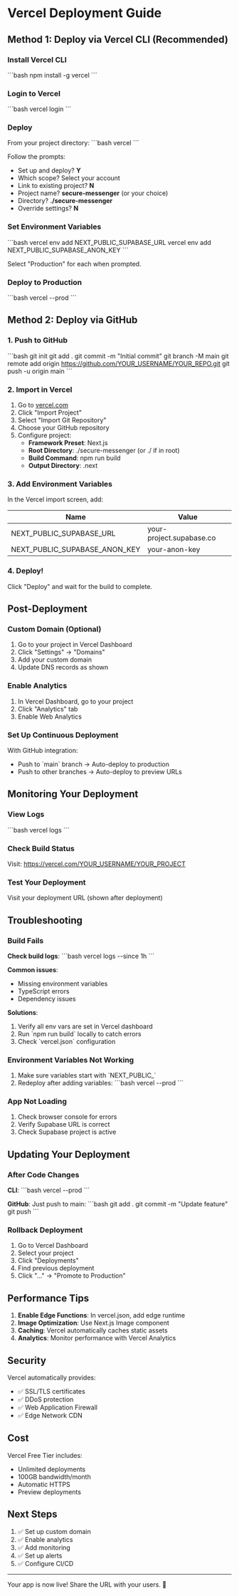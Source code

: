 # Vercel Deployment Guide

## Method 1: Deploy via Vercel CLI (Recommended)

### Install Vercel CLI
\`\`\`bash
npm install -g vercel
\`\`\`

### Login to Vercel
\`\`\`bash
vercel login
\`\`\`

### Deploy
From your project directory:
\`\`\`bash
vercel
\`\`\`

Follow the prompts:
- Set up and deploy? **Y**
- Which scope? Select your account
- Link to existing project? **N**
- Project name? **secure-messenger** (or your choice)
- Directory? **./secure-messenger**
- Override settings? **N**

### Set Environment Variables
\`\`\`bash
vercel env add NEXT_PUBLIC_SUPABASE_URL
vercel env add NEXT_PUBLIC_SUPABASE_ANON_KEY
\`\`\`

Select "Production" for each when prompted.

### Deploy to Production
\`\`\`bash
vercel --prod
\`\`\`

## Method 2: Deploy via GitHub

### 1. Push to GitHub
\`\`\`bash
git init
git add .
git commit -m "Initial commit"
git branch -M main
git remote add origin https://github.com/YOUR_USERNAME/YOUR_REPO.git
git push -u origin main
\`\`\`

### 2. Import in Vercel

1. Go to [vercel.com](https://vercel.com/new)
2. Click "Import Project"
3. Select "Import Git Repository"
4. Choose your GitHub repository
5. Configure project:
   - **Framework Preset**: Next.js
   - **Root Directory**: ./secure-messenger (or ./ if in root)
   - **Build Command**: npm run build
   - **Output Directory**: .next

### 3. Add Environment Variables

In the Vercel import screen, add:

| Name | Value |
|------|-------|
| NEXT_PUBLIC_SUPABASE_URL | your-project.supabase.co |
| NEXT_PUBLIC_SUPABASE_ANON_KEY | your-anon-key |

### 4. Deploy!

Click "Deploy" and wait for the build to complete.

## Post-Deployment

### Custom Domain (Optional)

1. Go to your project in Vercel Dashboard
2. Click "Settings" → "Domains"
3. Add your custom domain
4. Update DNS records as shown

### Enable Analytics

1. In Vercel Dashboard, go to your project
2. Click "Analytics" tab
3. Enable Web Analytics

### Set Up Continuous Deployment

With GitHub integration:
- Push to \`main\` branch → Auto-deploy to production
- Push to other branches → Auto-deploy to preview URLs

## Monitoring Your Deployment

### View Logs
\`\`\`bash
vercel logs
\`\`\`

### Check Build Status
Visit: https://vercel.com/YOUR_USERNAME/YOUR_PROJECT

### Test Your Deployment
Visit your deployment URL (shown after deployment)

## Troubleshooting

### Build Fails

**Check build logs**:
\`\`\`bash
vercel logs --since 1h
\`\`\`

**Common issues**:
- Missing environment variables
- TypeScript errors
- Dependency issues

**Solutions**:
1. Verify all env vars are set in Vercel dashboard
2. Run \`npm run build\` locally to catch errors
3. Check \`vercel.json\` configuration

### Environment Variables Not Working

1. Make sure variables start with \`NEXT_PUBLIC_\`
2. Redeploy after adding variables:
   \`\`\`bash
   vercel --prod
   \`\`\`

### App Not Loading

1. Check browser console for errors
2. Verify Supabase URL is correct
3. Check Supabase project is active

## Updating Your Deployment

### After Code Changes

**CLI**:
\`\`\`bash
vercel --prod
\`\`\`

**GitHub**:
Just push to main:
\`\`\`bash
git add .
git commit -m "Update feature"
git push
\`\`\`

### Rollback Deployment

1. Go to Vercel Dashboard
2. Select your project
3. Click "Deployments"
4. Find previous deployment
5. Click "..." → "Promote to Production"

## Performance Tips

1. **Enable Edge Functions**: In vercel.json, add edge runtime
2. **Image Optimization**: Use Next.js Image component
3. **Caching**: Vercel automatically caches static assets
4. **Analytics**: Monitor performance with Vercel Analytics

## Security

Vercel automatically provides:
- ✅ SSL/TLS certificates
- ✅ DDoS protection
- ✅ Web Application Firewall
- ✅ Edge Network CDN

## Cost

Vercel Free Tier includes:
- Unlimited deployments
- 100GB bandwidth/month
- Automatic HTTPS
- Preview deployments

## Next Steps

1. ✅ Set up custom domain
2. ✅ Enable analytics
3. ✅ Add monitoring
4. ✅ Set up alerts
5. ✅ Configure CI/CD

---

Your app is now live! Share the URL with your users. 🎉
